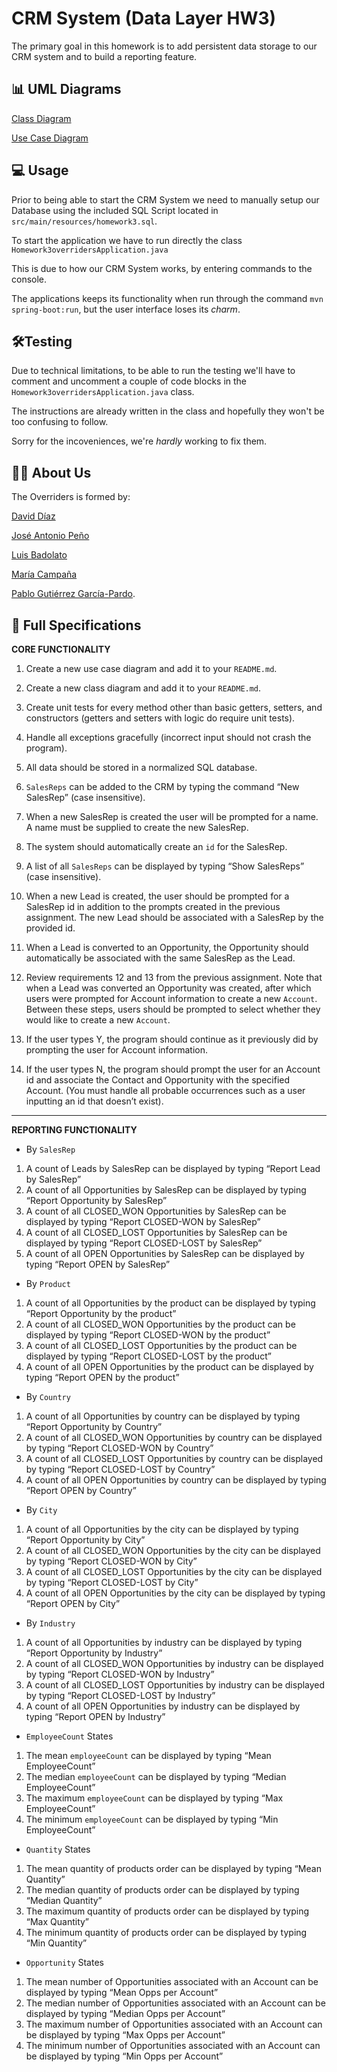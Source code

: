 # CRM System (Data Layer HW3)

The primary goal in this homework is to add persistent data storage to our CRM system and to build a reporting feature.

## 📊 UML Diagrams

<a href="https://github.com/pablopggp/overriders-homework3/blob/developments/src/main/resources/ClassDiagram3.png"> Class Diagram </a>

<a href="https://github.com/pablopggp/overriders-homework3/blob/developments/src/main/resources/UseCaseDiagram3.png"> Use Case Diagram </a>

## 💻 Usage
Prior to being able to start the CRM System we need to manually setup our Database using the included SQL Script
located in `src/main/resources/homework3.sql`.

To start the application we have to run directly the class `Homework3overridersApplication.java`

This is due to how our CRM System works, by entering commands to the console.

The applications keeps its functionality when run through the  command `mvn spring-boot:run`, but the user interface loses its *charm*.

## 🛠️Testing
Due to technical limitations, to be able to run the testing we'll have to comment and uncomment a couple of code blocks in the
`Homework3overridersApplication.java` class.

The instructions are already written in the class and hopefully they won't be too confusing to follow.

Sorry for the incoveniences, we're *hardly* working to fix them.

## 🧑‍💻 About Us
The Overriders is formed by:

[David Díaz](https://github.com/daviddiazmartinez)

[José Antonio Peño](https://github.com/josepebel)

[Luis Badolato](https://github.com/luisbadolato)

[María Campaña](https://github.com/Johari-lab)

[Pablo Gutiérrez García-Pardo](https://github.com/pablopggp).



## 📌  Full Specifications

**CORE FUNCTIONALITY**
1.  Create a new use case diagram and add it to your `README.md`.

2.  Create a new class diagram and add it to your `README.md`.

3.  Create unit tests for every method other than basic getters, setters, and constructors (getters and setters with logic do require unit tests).

4.  Handle all exceptions gracefully (incorrect input should not crash the program).

5.  All data should be stored in a normalized SQL database.

6.  `SalesReps` can be added to the CRM by typing the command “New SalesRep” (case insensitive).
7. When a new SalesRep is created the user will be prompted for a name. A name must be supplied to create the new SalesRep.
8. The system should automatically create an `id` for the SalesRep.
9. A list of all `SalesReps` can be displayed by typing “Show SalesReps” (case insensitive).
10. When a new Lead is created, the user should be prompted for a SalesRep id in addition to the prompts created in the previous assignment. The new Lead should be associated with a SalesRep by the provided id.
11. When a Lead is converted to an Opportunity, the Opportunity should automatically be associated with the same SalesRep as the Lead.
12. Review requirements 12 and 13 from the previous assignment. Note that when a Lead was converted an Opportunity was created, after which users were prompted for Account information to create a new `Account`. Between these steps, users should be prompted to select whether they would like to create a new `Account`.
13. If the user types Y, the program should continue as it previously did by prompting the user for Account information.
14. If the user types N, the program should prompt the user for an Account id and associate the Contact and Opportunity with the specified Account. (You must handle all probable occurrences such as a user inputting an id that doesn’t exist).

___

**REPORTING FUNCTIONALITY**
-   By `SalesRep`



1.  A count of Leads by SalesRep can be displayed by typing “Report Lead by SalesRep”
2.  A count of all Opportunities by SalesRep can be displayed by typing “Report Opportunity by SalesRep”
3.  A count of all CLOSED_WON Opportunities by SalesRep can be displayed by typing “Report CLOSED-WON by SalesRep”
4.  A count of all CLOSED_LOST Opportunities by SalesRep can be displayed by typing “Report CLOSED-LOST by SalesRep”
5.  A count of all OPEN Opportunities by SalesRep can be displayed by typing “Report OPEN by SalesRep”



-   By `Product`



1.  A count of all Opportunities by the product can be displayed by typing “Report Opportunity by the product”
2.  A count of all CLOSED_WON Opportunities by the product can be displayed by typing “Report CLOSED-WON by the product”
3.  A count of all CLOSED_LOST Opportunities by the product can be displayed by typing “Report CLOSED-LOST by the product”
4.  A count of all OPEN Opportunities by the product can be displayed by typing “Report OPEN by the product”



-   By `Country`



1.  A count of all Opportunities by country can be displayed by typing “Report Opportunity by Country”
2.  A count of all CLOSED_WON Opportunities by country can be displayed by typing “Report CLOSED-WON by Country”
3.  A count of all CLOSED_LOST Opportunities by country can be displayed by typing “Report CLOSED-LOST by Country”
4.  A count of all OPEN Opportunities by country can be displayed by typing “Report OPEN by Country”



-   By `City`



1.  A count of all Opportunities by the city can be displayed by typing “Report Opportunity by City”
2.  A count of all CLOSED_WON Opportunities by the city can be displayed by typing “Report CLOSED-WON by City”
3.  A count of all CLOSED_LOST Opportunities by the city can be displayed by typing “Report CLOSED-LOST by City”
4.  A count of all OPEN Opportunities by the city can be displayed by typing “Report OPEN by City”



-   By `Industry`



1.  A count of all Opportunities by industry can be displayed by typing “Report Opportunity by Industry”
2.  A count of all CLOSED_WON Opportunities by industry can be displayed by typing “Report CLOSED-WON by Industry”
3.  A count of all CLOSED_LOST Opportunities by industry can be displayed by typing “Report CLOSED-LOST by Industry”
4.  A count of all OPEN Opportunities by industry can be displayed by typing “Report OPEN by Industry”



-   `EmployeeCount` States



1.  The mean `employeeCount` can be displayed by typing “Mean EmployeeCount”
2.  The median `employeeCount` can be displayed by typing “Median EmployeeCount”
3.  The maximum `employeeCount` can be displayed by typing “Max EmployeeCount”
4.  The minimum `employeeCount` can be displayed by typing “Min EmployeeCount”



-   `Quantity` States



1.  The mean quantity of products order can be displayed by typing “Mean Quantity”
2.  The median quantity of products order can be displayed by typing “Median Quantity”
3.  The maximum quantity of products order can be displayed by typing “Max Quantity”
4.  The minimum quantity of products order can be displayed by typing “Min Quantity”



-   `Opportunity` States



1.  The mean number of Opportunities associated with an Account can be displayed by typing “Mean Opps per Account”
2.  The median number of Opportunities associated with an Account can be displayed by typing “Median Opps per Account”
3.  The maximum number of Opportunities associated with an Account can be displayed by typing “Max Opps per Account”
4.  The minimum number of Opportunities associated with an Account can be displayed by typing “Min Opps per Account”

